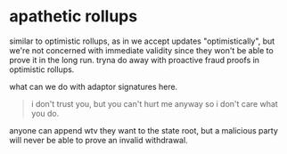 # apathetic rollups

similar to optimistic rollups, as in we accept updates "optimistically", but we're not concerned with immediate validity since they won't be able to prove it in the long run. tryna do away with proactive fraud proofs in optimistic rollups.

what can we do with adaptor signatures here.

> i don't trust you, but you can't hurt me anyway so i don't care what you do.

anyone can append wtv they want to the state root, but a malicious party will never be able to prove an invalid withdrawal.
